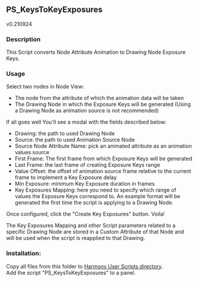 ## PS_KeysToKeyExposures
v0.210924

### Description
This Script converts Node Attribute Animation to Drawing Node Exposure Keys.

### Usage
Select two nodes in Node View:
- The node from the attribute of which the animation data will be taken
- The Drawing Node in which the Exposure Keys will be generated
(Using a Drawing Node as animation source is not recommended)

If all goes well You'll see a modal with the fields described below:
- Drawing: the path to used Drawing Node
- Source: the path to used Animation Source Node
- Source Node Attribute Name: pick an animated attribute as an animation values source
- First Frame: The first frame from which Exposure Keys will be generated
- Last Frame: the last frame of creating Exposure Keys range
- Value Offset: the offset of animation source frame relative to the current frame to implement a Key Exposure delay
- Min Exposure: minimum Key Exposure duration in frames
- Key Exposures Mapping: here you need to specify which range of values the Exposure Keys correspond to. An example format will be generated the first time the script is applying to a Drawing Node.

Once configured, click the "Create Key Exposures" button. Voila!

The Key Exposures Mapping and other Script parameters related to a specific Drawing Node are stored in a Custom Attribute of that Node and will be used when the script is reapplied to that Drawing.

### Installation:
Copy all files from this folder to [Harmony User Scripts directory](https://docs.toonboom.com/help/harmony-20/premium/scripting/import-script.html).\
Add the script "PS_KeysToKeyExposures" to a panel.  

